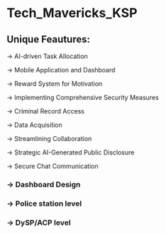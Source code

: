 # Tech_Mavericks_KSP

## Unique Feautures:

-> AI-driven Task Allocation

-> Mobile Application and Dashboard

-> Reward System for Motivation

-> Implementing Comprehensive Security Measures

-> Criminal Record Access

-> Data Acquisition

-> Streamlining Collaboration

-> Strategic AI-Generated Public Disclosure

-> Secure Chat Communication

### -> Dashboard Design

### -> Police station level

### -> DySP/ACP level

